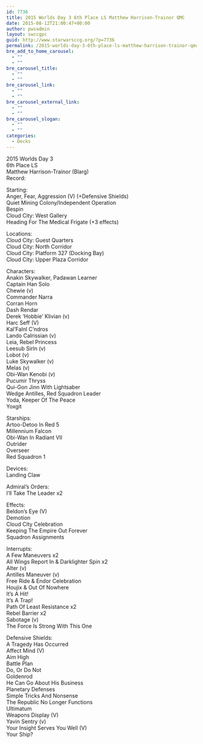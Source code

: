 ```yaml
---
id: 7736
title: 2015 Worlds Day 3 6th Place LS Matthew Harrison-Trainor QMC
date: 2015-08-12T21:00:47+00:00
author: pwsadmin
layout: swccgpc
guid: http://www.starwarsccg.org/?p=7736
permalink: /2015-worlds-day-3-6th-place-ls-matthew-harrison-trainor-qmc/
bre_add_to_home_carousel:
  - ""
  - ""
bre_carousel_title:
  - ""
  - ""
bre_carousel_link:
  - ""
  - ""
bre_carousel_external_link:
  - ""
  - ""
bre_carousel_slogan:
  - ""
  - ""
categories:
  - Decks
---
```

2015 Worlds Day 3  
6th Place LS  
Matthew Harrison-Trainor (Blarg)  
Record:

Starting:  
Anger, Fear, Aggression (V) (+Defensive Shields)  
Quiet Mining Colony/Independent Operation  
Bespin  
Cloud City: West Gallery  
Heading For The Medical Frigate (+3 effects)

Locations:  
Cloud City: Guest Quarters  
Cloud City: North Corridor  
Cloud City: Platform 327 (Docking Bay)  
Cloud City: Upper Plaza Corridor

Characters:  
Anakin Skywalker, Padawan Learner  
Captain Han Solo  
Chewie (v)  
Commander Narra  
Corran Horn  
Dash Rendar  
Derek &#8216;Hobbie&#8217; Klivian (v)  
Harc Seff (V)  
Kal&#8217;Falnl C&#8217;ndros  
Lando Calrissian (v)  
Leia, Rebel Princess  
Leesub Sirln (v)  
Lobot (v)  
Luke Skywalker (v)  
Melas (v)  
Obi-Wan Kenobi (v)  
Pucumir Thryss  
Qui-Gon Jinn With Lightsaber  
Wedge Antilles, Red Squadron Leader  
Yoda, Keeper Of The Peace  
Yoxgit

Starships:  
Artoo-Detoo In Red 5  
Millennium Falcon  
Obi-Wan In Radiant VII  
Outrider  
Overseer  
Red Squadron 1

Devices:  
Landing Claw

Admiral&#8217;s Orders:  
I&#8217;ll Take The Leader x2

Effects:  
Beldon&#8217;s Eye (V)  
Demotion  
Cloud City Celebration  
Keeping The Empire Out Forever  
Squadron Assignments

Interrupts:  
A Few Maneuvers x2  
All Wings Report In & Darklighter Spin x2  
Alter (v)  
Antilles Maneuver (v)  
Free Ride & Endor Celebration  
Houjix & Out Of Nowhere  
It&#8217;s A Hit!  
It&#8217;s A Trap!  
Path Of Least Resistance x2  
Rebel Barrier x2  
Sabotage (v)  
The Force Is Strong With This One

Defensive Shields:  
A Tragedy Has Occurred  
Affect Mind (V)  
Aim High  
Battle Plan  
Do, Or Do Not  
Goldenrod  
He Can Go About His Business  
Planetary Defenses  
Simple Tricks And Nonsense  
The Republic No Longer Functions  
Ultimatum  
Weapons Display (V)  
Yavin Sentry (v)  
Your Insight Serves You Well (V)  
Your Ship?